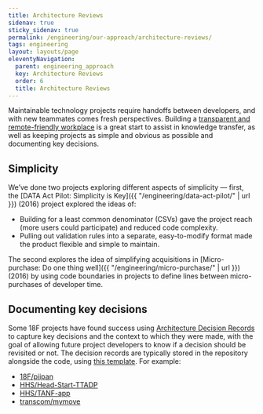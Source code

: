 ```yaml
---
title: Architecture Reviews
sidenav: true
sticky_sidenav: true
permalink: /engineering/our-approach/architecture-reviews/
tags: engineering
layout: layouts/page
eleventyNavigation:
  parent: engineering_approach
  key: Architecture Reviews
  order: 6
  title: Architecture Reviews
---
```


Maintainable technology projects require handoffs between developers, and with new teammates comes fresh perspectives. Building a [transparent and remote-friendly
workplace](https://18f.gsa.gov/2015/10/15/best-practices-for-distributed-teams/) is a great start to assist in knowledge transfer, as well as keeping projects as simple and obvious as possible and documenting key decisions.

## Simplicity

We’ve done two projects exploring different aspects of simplicity — first, the [DATA Act Pilot: Simplicity is Key]({{ "/engineering/data-act-pilot/" | url }}) (2016) project explored the ideas of:

- Building for a least common denominator (CSVs) gave the project reach (more users could participate) and reduced code complexity.
- Pulling out validation rules into a separate, easy-to-modify format made the product flexible and simple to maintain.

The second explores the idea of simplifying acquisitions in [Micro-purchase: Do one thing well]({{ "/engineering/micro-purchase/" | url }}) (2016) by using code boundaries in projects to define lines between micro-purchases of developer time.

## Documenting key decisions

Some 18F projects have found success using [Architecture Decision Records](https://adr.github.io/) to capture key decisions and the context to which they were made, with the goal of allowing future project developers to know if a decision should be revisited or not. The decision records are typically stored in the repository alongside the code, using [this template](https://github.com/joelparkerhenderson/architecture-decision-record/blob/main/templates/decision-record-template-by-michael-nygard/index.md). For example:

- [18F/piipan](https://github.com/18F/piipan/tree/main/docs/adr)
- [HHS/Head-Start-TTADP](https://github.com/HHS/Head-Start-TTADP/tree/main/docs/adr)
- [HHS/TANF-app](https://github.com/HHS/TANF-app/tree/main/docs/Architecture%20Decision%20Record)
- [transcom/mymove](https://github.com/transcom/mymove/tree/master/docs/adr)
